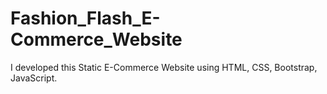 # Fashion_Flash_E-Commerce_Website
I developed this Static E-Commerce Website using HTML, CSS, Bootstrap, JavaScript. 

